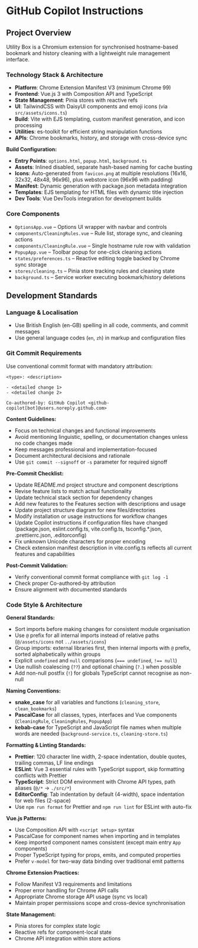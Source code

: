 # GitHub Copilot Instructions

## Project Overview
Utility Box is a Chromium extension for synchronised hostname-based bookmark and history cleaning with a lightweight rule management interface.

### Technology Stack & Architecture
- **Platform**: Chrome Extension Manifest V3 (minimum Chrome 99)
- **Frontend**: Vue.js 3 with Composition API and TypeScript
- **State Management**: Pinia stores with reactive refs
- **UI**: TailwindCSS with DaisyUI components and emoji icons (via `src/assets/icons.ts`)
- **Build**: Vite with EJS templating, custom manifest generation, and icon processing
- **Utilities**: es-toolkit for efficient string manipulation functions
- **APIs**: Chrome bookmarks, history, and storage with cross-device sync

**Build Configuration:**
- **Entry Points**: `options.html`, `popup.html`, `background.ts`
- **Assets**: Inlined disabled, separate hash-based naming for cache busting
- **Icons**: Auto-generated from `favicon.png` at multiple resolutions (16x16, 32x32, 48x48, 96x96), plus webstore icon (96x96 with padding)
- **Manifest**: Dynamic generation with package.json metadata integration
- **Templates**: EJS templating for HTML files with dynamic title injection
- **Dev Tools**: Vue DevTools integration for development builds

### Core Components
- `OptionsApp.vue` – Options UI wrapper with navbar and controls
- `components/CleaningRules.vue` – Rule list, storage sync, and cleaning actions
- `components/CleaningRule.vue` – Single hostname rule row with validation
- `PopupApp.vue` – Toolbar popup for one-click cleaning actions
- `states/preferences.ts` – Reactive editing toggle backed by Chrome sync storage
- `stores/cleaning.ts` – Pinia store tracking rules and cleaning state
- `background.ts` – Service worker executing bookmark/history deletions

## Development Standards

### Language & Localisation
- Use British English (en-GB) spelling in all code, comments, and commit messages
- Use general language codes (`en`, `zh`) in markup and configuration files

### Git Commit Requirements
Use conventional commit format with mandatory attribution:
```
<type>: <description>

- <detailed change 1>
- <detailed change 2>

Co-authored-by: GitHub Copilot <github-copilot[bot]@users.noreply.github.com>
```

**Content Guidelines:**
- Focus on technical changes and functional improvements
- Avoid mentioning linguistic, spelling, or documentation changes unless no code changes made
- Keep messages professional and implementation-focused
- Document architectural decisions and rationale
- Use `git commit --signoff` or `-s` parameter for required signoff

**Pre-Commit Checklist:**
- Update README.md project structure and component descriptions
- Revise feature lists to match actual functionality
- Update technical stack section for dependency changes
- Add new features to the Features section with descriptions and usage
- Update project structure diagram for new files/directories
- Modify installation or usage instructions for workflow changes
- Update Copilot instructions if configuration files have changed (package.json, eslint.config.ts, vite.config.ts, tsconfig.*.json, .prettierrc.json, .editorconfig)
- Fix unknown Unicode characters for proper encoding
- Check extension manifest description in vite.config.ts reflects all current features and capabilities

**Post-Commit Validation:**
- Verify conventional commit format compliance with `git log -1`
- Check proper Co-authored-by attribution
- Ensure alignment with documented standards

### Code Style & Architecture
**General Standards:**
- Sort imports before making changes for consistent module organisation
- Use `@` prefix for all internal imports instead of relative paths (`@/assets/icons` not `../assets/icons`)
- Group imports: external libraries first, then internal imports with `@` prefix, sorted alphabetically within groups
- Explicit `undefined` and `null` comparisons (`=== undefined`, `!== null`)
- Use nullish coalescing (`??`) and optional chaining (`?.`) when possible
- Add non-null postfix (`!`) for globals TypeScript cannot recognise as non-null

**Naming Conventions:**
- **snake_case** for all variables and functions (`cleaning_store`, `clean_bookmarks`)
- **PascalCase** for all classes, types, interfaces and Vue components (`CleaningRule`, `CleaningRules`, `PopupApp`)
- **kebab-case** for TypeScript and JavaScript file names when multiple words are needed (`background-service.ts`, `cleaning-store.ts`)

**Formatting & Linting Standards:**
- **Prettier**: 120 character line width, 2-space indentation, double quotes, trailing commas, LF line endings
- **ESLint**: Vue 3 essential rules with TypeScript support, skip formatting conflicts with Prettier
- **TypeScript**: Strict DOM environment with Chrome API types, path aliases (`@/*` → `./src/*`)
- **EditorConfig**: Tab indentation by default (4-width), space indentation for web files (2-space)
- Use `npm run format` for Prettier and `npm run lint` for ESLint with auto-fix

**Vue.js Patterns:**
- Use Composition API with `<script setup>` syntax
- PascalCase for component names when importing and in templates
- Keep imported component names consistent (except main entry `App` components)
- Proper TypeScript typing for props, emits, and computed properties
- Prefer `v-model` for two-way data binding over traditional emit patterns

**Chrome Extension Practices:**
- Follow Manifest V3 requirements and limitations
- Proper error handling for Chrome API calls
- Appropriate Chrome storage API usage (sync vs local)
- Maintain proper permissions scope and cross-device synchronisation

**State Management:**
- Pinia stores for complex state logic
- Reactive refs for component-local state
- Chrome API integration within store actions
